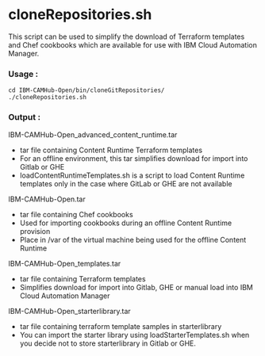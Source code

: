 #  cloneRepositories.sh
This script can be used to simplify the download of Terraform templates and Chef cookbooks which are available for use with IBM Cloud Automation Manager.

### Usage :
```
cd IBM-CAMHub-Open/bin/cloneGitRepositories/
./cloneRepositories.sh
```

### Output :

IBM-CAMHub-Open_advanced_content_runtime.tar
- tar file containing Content Runtime Terraform templates
- For an offline environment, this tar simplifies download for import into Gitlab or GHE
- loadContentRuntimeTemplates.sh is a script to load Content Runtime templates only in the case where GitLab or GHE are not available

IBM-CAMHub-Open.tar
- tar file containing Chef cookbooks
- Used for importing cookbooks during an offline Content Runtime provision
- Place in /var of the virtual machine being used for the offline Content Runtime

IBM-CAMHub-Open_templates.tar
- tar file containing Terraform templates
- Simplifies download for import into Gitlab, GHE or manual load into IBM Cloud Automation Manager

IBM-CAMHub-Open_starterlibrary.tar
- tar file containing terraform template samples in starterlibrary
- You can import the starter library using loadStarterTemplates.sh when you decide not to store starterlibrary in Gitlab or GHE. 